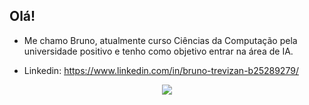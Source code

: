 ## Olá! 

- Me chamo Bruno, atualmente curso Ciências da Computação pela universidade positivo e tenho como objetivo entrar na área de IA.

- Linkedin: https://www.linkedin.com/in/bruno-trevizan-b25289279/


<p align="center">
  <a href="https://skillicons.dev">
    <img src="https://skillicons.dev/icons?i=java,c,py,mysql" />
  </a>
</p>
